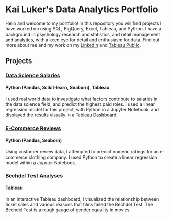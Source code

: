 # Kai Luker's Data Analytics Portfolio

Hello and welcome to my portfolio! In this repository you will find projects I have worked on using SQL, BigQuery, Excel, Tableau, and Python. I have a background in psychology research and statistics, and retail management and analytics, with a keen eye for detail and enthusiasm for data. 
Find out more about me and my work on my [LinkedIn](https://www.linkedin.com/in/kai-luker-26ba6b222/) and [Tableau Public](https://public.tableau.com/app/profile/kai.luker).

## Projects
### [Data Science Salaries](https://github.com/kailuker/Portfolio/tree/main/data_science_salaries)
#### Python (Pandas, Scikit-learn, Seaborn), Tableau
I used real world data to investigate what factors contribute to salaries in the data science field, and predict the highest paid roles. I used a linear regression model for this project, with Python in a Jupyter Notebook, and displayed the results visually in a [Tableau Dashboard](https://public.tableau.com/app/profile/kai.luker/viz/BechdelTestProject/BechdelTestProject).

### [E-Commerce Reviews](https://github.com/kailuker/Portfolio/tree/main/ecommerce_reviews)
#### Python (Pandas, Seaborn)
Using customer review data, I attempted to predict numeric ratings for an e-commerce clothing company. I used Python to create a linear regression model within a Jupyter Notebook.

### [Bechdel Test Analyses](https://github.com/kailuker/Portfolio/tree/main/Bechdel_test)
#### Tableau
In an interactive Tableau dashboard, I visualized the relationship between ticket sales and various reasons that films failed the Bechdel Test. The Bechdel Test is a rough gauge of gender equality in movies.